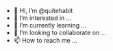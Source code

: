 - 👋 Hi, I’m @quitehabit
- 👀 I’m interested in ...
- 🌱 I’m currently learning ...
- 💞️ I’m looking to collaborate on ...
- 📫 How to reach me ...

<!---
quitehabit/quitehabit is a ✨ special ✨ repository because its `README.md` (this file) appears on your GitHub profile.
You can click the Preview link to take a look at your changes.
--->
